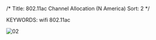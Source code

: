 /*
  Title: 802.11ac Channel Allocation (N America)
  Sort: 2
  */

KEYWORDS: wifi 802.11ac

![02](%image_url%/2017/2017031202.png)